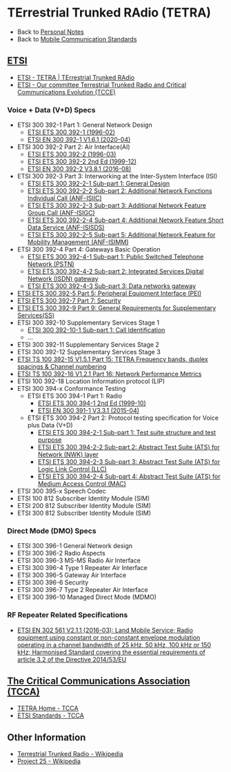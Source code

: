 # TErrestrial Trunked RAdio (TETRA)

- Back to [Personal Notes](../README.md)
- Back to [Mobile Communication Standards](README.md)

## [ETSI](https://www.etsi.org/)

- [ETSI - TETRA | TErrestrial Trunked RAdio](https://www.etsi.org/technologies/tetra)
- [ETSI - Our committee Terrestrial Trunked Radio and Critical Communications Evolution (TCCE)](https://www.etsi.org/committee/1416-tcce)

### Voice + Data (V+D) Specs

- ETSI 300 392-1 Part 1: General Network Design
  - [ETSI ETS 300 392-1 (1996-02)](https://www.etsi.org/deliver/etsi_i_ets/300300_300399/30039201/01_60/ets_30039201e01p.pdf)
  - [ETSI EN 300 392-1 V1.6.1 (2020-04)](https://www.etsi.org/deliver/etsi_en/300300_300399/30039201/01.06.01_60/en_30039201v010601p.pdf)
- ETSI 300 392-2 Part 2: Air Interface(AI)
  - [ETSI ETS 300 392-2 (1996-03)](https://www.etsi.org/deliver/etsi_i_ets/300300_300399/30039202/01_60/ets_30039202e01p.pdf)
  - [ETSI ETS 300 392-2 2nd Ed (1999-12)](https://www.etsi.org/deliver/etsi_i_ets/300300_300399/30039202/02_20_200015/ets_30039202e02c.pdf)
  - [ETSI EN 300 392-2 V3.8.1 (2016-08)](https://www.etsi.org/deliver/etsi_en/300300_300399/30039202/03.08.01_60/en_30039202v030801p.pdf)
- ETSI 300 392-3 Part 3: Interworking at the Inter-System Interface (ISI)
  - [ETSI ETS 300 392-2-1 Sub-part 1: General Design](https://www.etsi.org/deliver/etsi_i_ets/300300_300399/3003920301/01_60/ets_3003920301e01p.pdf)
  - [ETSI ETS 300 392-2-2 Sub-part 2: Additional Network Functions Individual Call (ANF-ISIIC)](https://www.etsi.org/deliver/etsi_i_ets/300300_300399/3003920302/01_20_9846/ets_3003920302e01c.pdf)
  - [ETSI ETS 300 392-2-3 Sub-part 3: Additional Network Feature Group Call (ANF-ISIGC)](https://www.etsi.org/deliver/etsi_i_ets/300300_300399/3003920303/01_60/ets_3003920303e01p.pdf)
  - [ETSI ETS 300 392-2-4 Sub-part 4: Additional Network Feature Short Data Service (ANF-ISISDS)](https://www.etsi.org/deliver/etsi_i_ets/300300_300399/3003920304/01_20_20000728/ets_3003920304e01c.pdf)
  - [ETSI ETS 300 392-2-5 Sub-part 5: Additional Network Feature for Mobility Management (ANF-ISIMM)](https://www.etsi.org/deliver/etsi_i_ets/300300_300399/3003920305/01_60/ets_3003920305e01p.pdf)
- ETSI 300 392-4 Part 4: Gateways Basic Operation
  - [ETSI ETS 300 392-4-1 Sub-part 1: Public Switched Telephone Network (PSTN)](https://www.etsi.org/deliver/etsi_i_ets/300300_300399/3003920401/01_60/ets_3003920401e01p.pdf)
  - [ETSI ETS 300 392-4-2 Sub-part 2: Integrated Services Digital Network (ISDN) gateway](https://www.etsi.org/deliver/etsi_i_ets/300300_300399/3003920402/01_60/ets_3003920402e01p.pdf)
  - [ETSI ETS 300 392-4-3 Sub-part 3: Data networks gateway](https://www.etsi.org/deliver/etsi_i_ets/300300_300399/3003920403/01_60/ets_3003920403e01p.pdf)
- [ETSI ETS 300 392-5 Part 5: Peripheral Equipment Interface (PEI)](https://www.etsi.org/deliver/etsi_i_ets/300300_300399/30039205/01_20_9841/ets_30039205e01c.pdf)
- [ETSI ETS 300 392-7 Part 7: Security](https://www.etsi.org/deliver/etsi_i_ets/300300_300399/30039207/02_20_9940/ets_30039207e02c.pdf)
- [ETSI ETS 300 392-9 Part 9: General Requirements for Supplementary Services(SS)](https://www.etsi.org/deliver/etsi_i_ets/300300_300399/30039209/01_20_9841/ets_30039209e01c.pdf)
- ETSI 300 392-10 Supplementary Services Stage 1
  - [ETSI 300 392-10-1 Sub-part 1: Call Identification](https://www.etsi.org/deliver/etsi_i_ets/300300_300399/3003921001/02_60/ets_3003921001e02p.pdf)
  - ...
- ETSI 300 392-11 Supplementary Services Stage 2
- ETSI 300 392-12 Supplementary Services Stage 3
- [ETSI TS 100 392-15 V1.5.1 Part 15: TETRA Frequency bands, duplex spacings & Channel numbering](https://www.etsi.org/deliver/etsi_ts/100300_100399/10039215/01.05.01_60/ts_10039215v010501p.pdf)
- [ETSI TS 100 392-16 V1.2.1 Part 16: Network Performance Metrics](https://www.etsi.org/deliver/etsi_ts/100300_100399/10039216/01.02.01_60/ts_10039216v010201p.pdf)
- ETSI 100 392-18 Location Information protocol (LIP)
- ETSI 300 394-x Conformance Testing
  - ETSI ETS 300 394-1 Part 1: Radio
    - [ETSI ETS 300 394-1 2nd Ed (1999-10)](https://www.etsi.org/deliver/etsi_i_ets/300300_300399/30039401/02_20_9963/ets_30039401e02c.pdf)
    - [ETSI EN 300 391-1 V3.3.1 (2015-04)](https://www.etsi.org/deliver/etsi_en/300300_300399/30039401/03.03.01_60/en_30039401v030301p.pdf)
  - ETSI ETS 300 394-2 Part 2: Protocol testing specification for Voice plus Data (V+D)
    - [ETSI ETS 300 394-2-1 Sub-part 1: Test suite structure and test purpose](https://www.etsi.org/deliver/etsi_i_ets/300300_300399/3003940201/01_60/ets_3003940201e01p.pdf)
    - [ETSI ETS 300 394-2-2 Sub-part 2: Abstract Test Suite (ATS) for Network (NWK) layer](https://www.etsi.org/deliver/etsi_i_ets/300300_300399/3003940202/01_60/ets_3003940202e01p.pdf)
    - [ETSI ETS 300 394-2-3 Sub-part 3: Abstract Test Suite (ATS) for Logic Link Control (LLC)](https://www.etsi.org/deliver/etsi_i_ets/300300_300399/3003940203/01_60/ets_3003940203e01p.pdf)
    - [ETSI ETS 300 394-2-4 Sub-part 4: Abstract Test Suite (ATS) for Medium Access Control (MAC)](https://www.etsi.org/deliver/etsi_i_ets/300300_300399/3003940204/01_60/ets_3003940204e01p.pdf)
- ETSI 300 395-x Speech Codec
- ETSI 100 812 Subscriber Identity Module (SIM)
- ETSI 200 812 Subscriber Identity Module (SIM)
- ETSI 300 812 Subscriber Identity Module (SIM)

### Direct Mode (DMO) Specs

- ETSI 300 396-1 General Network design
- ETSI 300 396-2 Radio Aspects
- ETSI 300 396-3 MS-MS Radio Air Interface
- ETSI 300 396-4 Type 1 Repeater Air Interface
- ETSI 300 396-5 Gateway Air Interface
- ETSI 300 396-6 Security
- ETSI 300 396-7 Type 2 Repeater Air Interface
- ETSI 300 396-10 Managed Direct Mode (MDMO)

### RF Repeater Related Specifications

- [ETSI EN 302 561 V2.1.1 (2016-03): Land Mobile Service; Radio equipment using constant or non-constant envelope modulation operating in a channel bandwidth of 25 kHz, 50 kHz, 100 kHz or 150 kHz; Harmonised Standard covering the essential requirements of article 3.2 of the Directive 2014/53/EU](https://www.etsi.org/deliver/etsi_en/302500_302599/302561/02.01.01_60/en_302561v020101p.pdf)

## [The Critical Communications Association (TCCA)](https://tcca.info/)

- [TETRA Home - TCCA](https://tcca.info/tetra/home/)
- [ETSI Standards - TCCA](https://tcca.info/tetra/for-tetra-specialist/etsi-standards/)

## Other Information

- [Terrestrial Trunked Radio - Wikipedia](https://en.wikipedia.org/wiki/Terrestrial_Trunked_Radio)
- [Project 25 - Wikipedia](https://en.wikipedia.org/wiki/Project_25)
